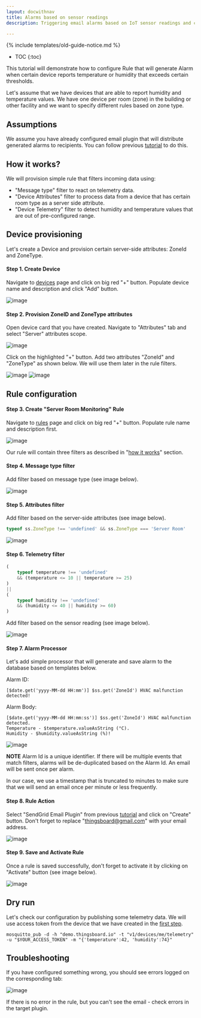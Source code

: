 ```yaml
---
layout: docwithnav
title: Alarms based on sensor readings
description: Triggering email alarms based on IoT sensor readings and configurable thresholds

---
```


{% include templates/old-guide-notice.md %}

* TOC
{:toc}

This tutorial will demonstrate how to configure Rule that will generate Alarm when certain device reports temperature or humidity that exceeds certain thresholds.

Let's assume that we have devices that are able to report humidity and temperature values. 
We have one device per room (zone) in the building or other facility and we want to specify different rules based on zone type.

## Assumptions

We assume you have already configured email plugin that will distribute generated alarms to recipients. You can follow previous [tutorial](/docs/samples/alarms/mail/) to do this. 

## How it works?

We will provision simple rule that filters incoming data using:
 
 - "Message type" filter to react on telemetry data.
 - "Device Attributes" filter to process data from a device that has certain room type as a server side attribute.
 - "Device Telemetry" filter to detect humidity and temperature values that are out of pre-configured range.

## Device provisioning

Let's create a Device and provision certain server-side attributes: ZoneId and ZoneType.

#### Step 1. Create Device

Navigate to [devices](https://demo.thingsboard.io/devices) page and click on big red "+" button. Populate device name and description and click "Add" button.

![image](https://img.thingsboard.io/samples/alarms/add-device.png)

#### Step 2. Provision ZoneID and ZoneType attributes

Open device card that you have created. Navigate to "Attributes" tab and select "Server" attributes scope.

![image](https://img.thingsboard.io/samples/alarms/server-attributes-table.png)

Click on the highlighted "+" button. Add two attributes "ZoneId" and "ZoneType" as shown below. We will use them later in the rule filters.

![image](https://img.thingsboard.io/samples/alarms/zone-id.png)
![image](https://img.thingsboard.io/samples/alarms/zone-type.png)

## Rule configuration

#### Step 3. Create "Server Room Monitoring" Rule

Navigate to [rules](https://demo.thingsboard.io/rules) page and click on big red "+" button. Populate rule name and description first.

![image](https://img.thingsboard.io/samples/alarms/add-rule.png)

Our rule will contain three filters as described in "[how it works](#how-it-works)" section.

#### Step 4. Message type filter

Add filter based on message type (see image below).

![image](https://img.thingsboard.io/samples/alarms/msg-filter.png)

#### Step 5. Attributes filter

Add filter based on the server-side attributes (see image below).

```javascript
typeof ss.ZoneType !== 'undefined' && ss.ZoneType === 'Server Room'
```

![image](https://img.thingsboard.io/samples/alarms/attributes-filter.png)

#### Step 6. Telemetry filter

```javascript
(
    typeof temperature !== 'undefined' 
    && (temperature <= 10 || temperature >= 25)
)
|| 
(
    typeof humidity !== 'undefined' 
    && (humidity <= 40 || humidity >= 60)
)
```

Add filter based on the sensor reading (see image below).

![image](https://img.thingsboard.io/samples/alarms/telemetry-filter.png)

#### Step 7. Alarm Processor

Let's add simple processor that will generate and save alarm to the database based on templates below.

Alarm ID:

```text
[$date.get('yyyy-MM-dd HH:mm')] $ss.get('ZoneId') HVAC malfunction detected!
```

Alarm Body:

```text
[$date.get('yyyy-MM-dd HH:mm:ss')] $ss.get('ZoneId') HVAC malfunction detected. 
Temperature - $temperature.valueAsString (°C). 
Humidity - $humidity.valueAsString (%)!
```

![image](https://img.thingsboard.io/samples/alarms/add-processor.png)

**NOTE** Alarm Id is a unique identifier. If there will be multiple events that match filters, alarms will be de-duplicated based on the Alarm Id. 
An email will be sent once per alarm. 

In our case, we use a timestamp that is truncated to minutes to make sure that we will send an email once per minute or less frequently. 

#### Step 8. Rule Action

Select "SendGrid Email Plugin" from previous [tutorial](/docs/samples/alarms/mail/) and click on "Create" button.
Don't forget to replace "thingsboard@gmail.com" with your email address.

![image](https://img.thingsboard.io/samples/alarms/add-action.png)

#### Step 9. Save and Activate Rule

Once a rule is saved successfully, don't forget to activate it by clicking on "Activate" button (see image below).

![image](https://img.thingsboard.io/samples/alarms/activate-rule.png)

## Dry run

Let's check our configuration by publishing some telemetry data. We will use access token from the device that we have created in the [first step](#step1-create-device).
 
```shell
mosquitto_pub -d -h "demo.thingsboard.io" -t "v1/devices/me/telemetry" -u "$YOUR_ACCESS_TOKEN" -m "{'temperature':42, 'humidity':74}"
```

## Troubleshooting

If you have configured something wrong, you should see errors logged on the corresponding tab:

![image](https://img.thingsboard.io/samples/alarms/rule-events.png)

If there is no error in the rule, but you can't see the email - check errors in the target plugin.

